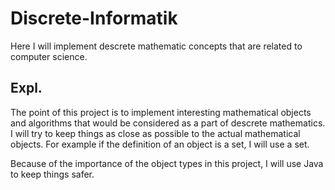 # Discrete-Informatik
Here I will implement descrete mathematic concepts that are related to computer science. 


## Expl.

The point of this project is to implement interesting mathematical objects and algorithms 
that would be considered as a part of descrete mathematics. I will try to keep things as
close as possible to the actual mathematical objects. For example if the definition of an
object is a set, I will use a set. 

Because of the importance of the object types in this project, I will use Java to keep things
safer.